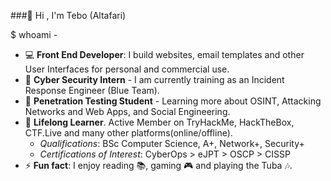 ###:wave: Hi , I'm Tebo (Altafari)

$ whoami - 
*  :computer: __Front End Developer__: I build websites, email templates and other User Interfaces for personal and commercial use. 
*  :dart: __Cyber Security Intern__ - I am currently training as an Incident Response Engineer (Blue Team).
*  :school_satchel: __Penetration Testing Student__ - Learning more about OSINT, Attacking Networks and Web Apps, and Social Engineering. 
*  :seedling: __Lifelong Learner__. Active Member on TryHackMe, HackTheBox, CTF.Live and many other platforms(online/offline).
    * *Qualifications*: BSc Computer Science, A+, Network+, Security+
    * *Certifications of Interest*: CyberOps > eJPT > OSCP > CISSP
* ⚡ __Fun fact__: I enjoy reading  :books:, gaming  :video_game: and playing the Tuba :notes:.
